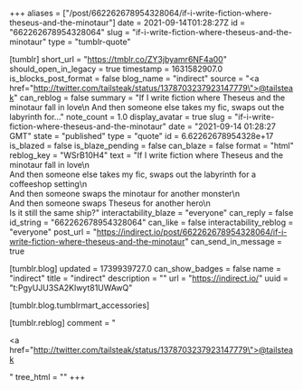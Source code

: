 +++
aliases = ["/post/662262678954328064/if-i-write-fiction-where-theseus-and-the-minotaur"]
date = 2021-09-14T01:28:27Z
id = "662262678954328064"
slug = "if-i-write-fiction-where-theseus-and-the-minotaur"
type = "tumblr-quote"

[tumblr]
short_url = "https://tmblr.co/ZY3jbyamr6NF4a00"
should_open_in_legacy = true
timestamp = 1631582907.0
is_blocks_post_format = false
blog_name = "indirect"
source = "<a href=\"http://twitter.com/tailsteak/status/1378703237923147779\">@tailsteak</a>"
can_reblog = false
summary = "If I write fiction where Theseus and the minotaur fall in love\n And then someone else takes my fic, swaps out the labyrinth for..."
note_count = 1.0
display_avatar = true
slug = "if-i-write-fiction-where-theseus-and-the-minotaur"
date = "2021-09-14 01:28:27 GMT"
state = "published"
type = "quote"
id = 6.62262678954328e+17
is_blazed = false
is_blaze_pending = false
can_blaze = false
format = "html"
reblog_key = "WSrB10H4"
text = "If I write fiction where Theseus and the minotaur fall in love\n<br/>And then someone else takes my fic, swaps out the labyrinth for a coffeeshop setting\n<br/>And then someone swaps the minotaur for another monster\n<br/>And then someone swaps Theseus for another hero\n<br/>Is it still the same ship?"
interactability_blaze = "everyone"
can_reply = false
id_string = "662262678954328064"
can_like = false
interactability_reblog = "everyone"
post_url = "https://indirect.io/post/662262678954328064/if-i-write-fiction-where-theseus-and-the-minotaur"
can_send_in_message = true

[tumblr.blog]
updated = 1739939727.0
can_show_badges = false
name = "indirect"
title = "indirect"
description = ""
url = "https://indirect.io/"
uuid = "t:PgyUJU3SA2Klwyt81UWAwQ"

[tumblr.blog.tumblrmart_accessories]

[tumblr.reblog]
comment = "<p><a href=\"http://twitter.com/tailsteak/status/1378703237923147779\">@tailsteak</a></p>"
tree_html = ""
+++
